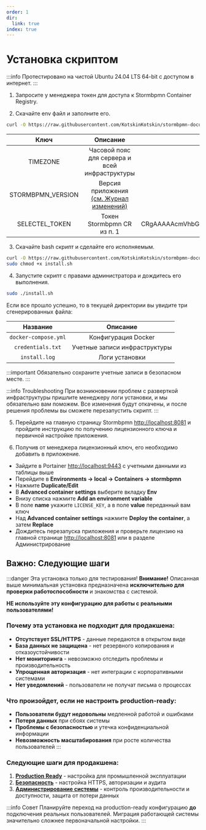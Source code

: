 ```yaml
---
order: 1
dir:
  link: true
index: true
---
```


# Установка скриптом

:::info
Протестировано на чистой Ubuntu 24.04 LTS 64-bit с доступом в интернет.
:::

1. Запросите у менеджера токен для доступа к Stormbpmn Container Registry.

2. Скачайте env файл и заполните его.

```bash
curl -O https://raw.githubusercontent.com/KotskinKotskin/stormbpmn-documentation/main/src/install/quickstart/script/install.env
```
|       Ключ        |                             Описание                             |                    Пример                    |
|:-----------------:|:----------------------------------------------------------------:|:--------------------------------------------:|
|     TIMEZONE      |          Часовой пояс для сервера и всей инфраструктуры          |                Europe/Moscow                 |
| STORMBPMN_VERSION | Версия приложения [(см. Журнал изменений)](/Changelog/README.md) |                   6.6.2229                   |
|  SELECTEL_TOKEN   |                    Токен Stormbpmn CR из п. 1                    | CRgAAAAAcmVhbGx5LWxvbmctc3Rvcm1icG1uLXRva2Vu |


3. Скачайте bash скрипт и сделайте его исполняемым.

```bash
curl -O https://raw.githubusercontent.com/KotskinKotskin/stormbpmn-documentation/main/src/install/quickstart/script/install.env
sudo chmod +x install.sh
```

4. Запустите скрипт с правами администратора и дождитесь его выполнения.

```bash
sudo ./install.sh
```

Если все прошло успешно, то в текущей директории вы увидите три сгенерированных файла:

|       Название       |           Описание            |
|:--------------------:|:-----------------------------:|
| `docker-compose.yml` |      Конфигурация Docker      |
|  `credentials.txt`   | Учетные записи инфраструктуры |
|    `install.log`     |        Логи установки         |

:::important
Обязательно сохраните учетные записи в безопасном месте.
:::

:::info Troubleshooting
При возникновении проблем с разверткой инфраструктуры пришлите менеджеру логи установки, и мы обязательно вам поможем.
Все изменения будут откачены, и после решения проблемы вы сможете перезапустить скрипт.
:::

5. Перейдите на главную страницу Stormbpmn [http://localhost:8081](http://localhost:8081) и пройдите инструкцию по получению лицензионного ключа и первичной настройке приложения.

6. Получив от менеджера лицензионный ключ, его необходимо добавить в приложение.

- Зайдите в Portainer [http://localhost:9443](http://localhost:9443) с учетными данными из таблицы выше
- Перейдите в **Environments -> local -> Containers -> stormbpmn**
- Нажмите **Duplicate/Edit**
- В **Advanced container settings** выберите вкладку **Env**
- Внизу списка нажмите **Add an environment variable**
- В поле **name** укажите `LICENSE_KEY`, а в поле **value** переданный вам ключ
- Над **Advanced container settings** нажмите **Deploy the container**, а затем **Replace**
- Дождитесь перезапуска приложения и проверьте лицензию на главной странице [http://localhost:8081](http://localhost:8081) или в разделе Администрирование

## Важно: Следующие шаги

:::danger Эта установка только для тестирования!
**Внимание!** Описанная выше минимальная установка предназначена **исключительно для проверки работоспособности** и знакомства с системой.

**НЕ используйте эту конфигурацию для работы с реальными пользователями!**

### Почему эта установка не подходит для продакшена:

-   **Отсутствует SSL/HTTPS** - данные передаются в открытом виде
-   **База данных не защищена** - нет резервного копирования и отказоустойчивости
-   **Нет мониторинга** - невозможно отследить проблемы и производительность
-   **Упрощенная авторизация** - нет интеграции с корпоративными системами
-   **Нет уведомлений** - пользователи не получат письма о процессах

### Что произойдет, если не настроить production-ready:

-   **Пользователи будут недовольны** медленной работой и ошибками
-   **Потеря данных** при сбоях системы
-   **Проблемы с безопасностью** и утечка конфиденциальной информации
-   **Невозможность масштабирования** при росте количества пользователей
:::

### Следующие шаги для продакшена:

1. **[Production Ready](/install/FULL_INSTALL.md)** - настройка для промышленной эксплуатации
2. **[Безопасность](/configure/SECURE.md)** - настройка HTTPS, авторизации и аудита
3. **[Администрирование системы](/operation/README.md)** - контроль производительности и доступности, защита от потери данных

:::info Совет
Планируйте переход на production-ready конфигурацию **до** подключения реальных пользователей. 
Миграция работающей системы значительно сложнее первоначальной настройки.
:::
